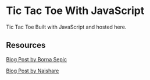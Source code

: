# Tic Tac Toe With JavaScript

Tic Tac Toe Built with JavaScript and hosted here.

## Resources

[Blog Post by Borna Sepic](https://dev.to/bornasepic/pure-and-simple-tic-tac-toe-with-javascript-4pgn)

[Blog Post by Naishare](https://www.naishare.com/blog/how-to-create-a-multiplayer-tic-tac-toe-game-with-html%2C-css-and-javascript)
